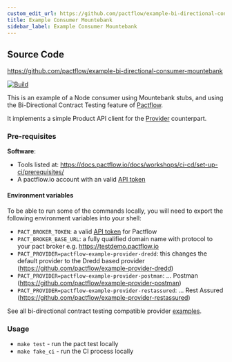 ```yaml
---
custom_edit_url: https://github.com/pactflow/example-bi-directional-consumer-mountebank/edit/master/README.md
title: Example Consumer Mountebank
sidebar_label: Example Consumer Mountebank
---
```


<!-- This file has been synced from the pactflow/example-bi-directional-consumer-mountebank repository. Please do not edit it directly. The URL of the source file can be found in the custom_edit_url value above -->

## Source Code

https://github.com/pactflow/example-bi-directional-consumer-mountebank


[![Build](https://github.com/pactflow/example-bi-directional-consumer-mountebank/actions/workflows/build.yml/badge.svg)](https://github.com/pactflow/example-bi-directional-consumer-mountebank/actions/workflows/build.yml)

This is an example of a Node consumer using Mountebank stubs, and using the Bi-Directional Contract Testing feature of [Pactflow](https://pactflow.io).

It implements a simple Product API client for the [Provider](https://github.com/pactflow/example-provider-dredd) counterpart.

### Pre-requisites

**Software**:

* Tools listed at: https://docs.pactflow.io/docs/workshops/ci-cd/set-up-ci/prerequisites/
* A pactflow.io account with an valid [API token](https://docs.pactflow.io/docs/getting-started/#configuring-your-api-token)


#### Environment variables

To be able to run some of the commands locally, you will need to export the following environment variables into your shell:

* `PACT_BROKER_TOKEN`: a valid [API token](https://docs.pactflow.io/docs/getting-started/#configuring-your-api-token) for Pactflow
* `PACT_BROKER_BASE_URL`: a fully qualified domain name with protocol to your pact broker e.g. https://testdemo.pactflow.io
* `PACT_PROVIDER=pactflow-example-provider-dredd`: this changes the default provider to the Dredd based provider (https://github.com/pactflow/example-provider-dredd)
* `PACT_PROVIDER=pactflow-example-provider-postman`: ... Postman (https://github.com/pactflow/example-provider-postman)
* `PACT_PROVIDER=pactflow-example-provider-restassured`: ... Rest Assured (https://github.com/pactflow/example-provider-restassured)

See all bi-directional contract testing compatible provider [examples](https://docs.pactflow.io/docs/examples).

### Usage

* `make test` - run the pact test locally
* `make fake_ci` - run the CI process locally
